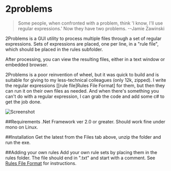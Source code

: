 # 2problems

> Some people, when confronted with a problem, think 'I know, I'll use regular expressions.' Now they have two problems. --Jamie Zawinski

2Problems is a GUI utility to process multiple files through a set of regular expressions. Sets of expressions are placed, one per line, in a "rule file", which should be placed in the rules subfolder.

After processing, you can view the resulting files, either in a text window or embedded browser.

2Problems is a poor reinvention of wheel, but it was quick to build and is suitable for giving to my less-technical colleagues (only 12k, zipped). I write the regular expressions [[rule file]Rules File Format] for them, but then they can run it on their own files as needed. And when there's something you can't do with a regular expression, I can grab the code and add some c# to get the job done.

![Screenshot](http://i.imgur.com/hv5QRhh.png)

##Requirements
.Net Framework ver 2.0 or greater. Should work fine under mono on Linux.

##Installation
Get the latest from the Files tab above, unzip the folder and run the exe.

##Adding your own rules
Add your own rule sets by placing them in the rules folder. The file should end in ".txt" and start with a comment. See [Rules File Format](https://github.com/sillsdev/2problems/wiki/Rules-File-Format) for instructions.
